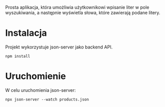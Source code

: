 Prosta aplikacja, która umożliwia użytkownikowi wpisanie liter w pole wyszukiwania, a następnie wyświetla słowa, które zawierają podane litery.

# Instalacja

Projekt wykorzystuje json-server jako backend API.

```
npm install
```

# Uruchomienie

W celu uruchomienia json-server:

```
npx json-server --watch products.json
```
